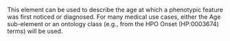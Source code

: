 This element can be used to describe the age at which a phenotypic feature was first noticed or diagnosed. For many medical use cases, either the Age sub-element or an ontology class (e.g., from the HPO Onset (HP:0003674) terms) will be used.
